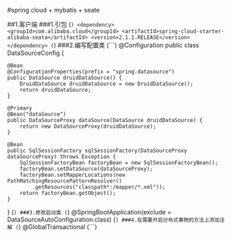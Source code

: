 #spring cloud + mybatis + seate

##1.客户端
###1.引包
(```)
<dependency>
    <groupId>com.alibaba.cloud</groupId>
    <artifactId>spring-cloud-starter-alibaba-seata</artifactId>
    <version>2.1.1.RELEASE</version>
</dependency>
(```)
###2.编写配置类
(```)
@Configuration
public class DataSourceConfig {

    @Bean
    @ConfigurationProperties(prefix = "spring.datasource")
    public DataSource druidDataSource() {
        DruidDataSource druidDataSource = new DruidDataSource();
        return druidDataSource;
    }

    @Primary
    @Bean("dataSource")
    public DataSourceProxy dataSource(DataSource druidDataSource) {
        return new DataSourceProxy(druidDataSource);
    }

    @Bean
    public SqlSessionFactory sqlSessionFactory(DataSourceProxy dataSourceProxy) throws Exception {
        SqlSessionFactoryBean factoryBean = new SqlSessionFactoryBean();
        factoryBean.setDataSource(dataSourceProxy);
        factoryBean.setMapperLocations(new PathMatchingResourcePatternResolver()
            .getResources("classpath*:/mapper/*.xml"));
        return factoryBean.getObject();
    }
}
(```)
###3.修改启动类
(```)
@SpringBootApplication(exclude = DataSourceAutoConfiguration.class)
(```)
###4.在需要开启分布式事物的方法上添加注解
(```)
@GlobalTransactional
(```)


